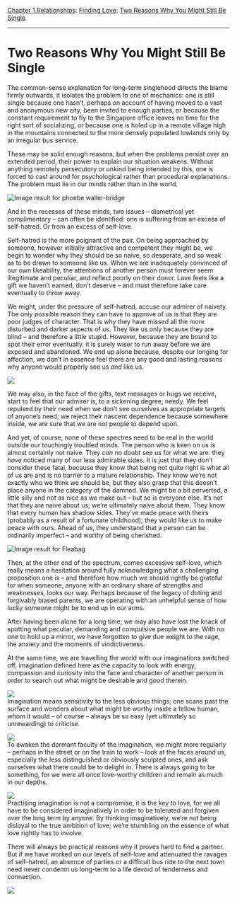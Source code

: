 [Chapter 1.Relationships](https://www.theschooloflife.com/thebookoflife/category/relationships/): [Finding Love](https://www.theschooloflife.com/thebookoflife/category/relationships/finding-love/): [Two Reasons Why You Might Still Be Single](https://www.theschooloflife.com/thebookoflife/two-reasons-why-you-might-still-be-single/)

* * *

# Two Reasons Why You Might Still Be Single

The common-sense explanation for long-term singlehood directs the blame firmly outwards, it isolates the problem to one of mechanics: one is still single because one hasn’t, perhaps on account of having moved to a vast and anonymous new city, been invited to enough parties, or because the constant requirement to fly to the Singapore office leaves no time for the right sort of socializing, or because one is holed up in a remote village high in the mountains connected to the more densely populated lowlands only by an irregular bus service.

These may be solid enough reasons, but when the problems persist over an extended period, their power to explain our situation weakens. Without anything remotely persecutory or unkind being intended by this, one is forced to cast around for psychological rather than procedural explanations. The problem must lie in our minds rather than in the world.

![Image result for phoebe waller-bridge](https://www.newstatesman.com/sites/default/files/styles/nodeimage/public/blogs_2016/08/11405471-high-fleabag-1024x683.jpg?itok=aSjnomr4)

And in the recesses of these minds, two issues – diametrical yet complimentary – can often be identified: one is suffering from an excess of self-hatred. Or from an excess of self-love.

Self-hatred is the more poignant of the pair. On being approached by someone, however initially attractive and competent they might be, we begin to wonder why they should be so naive, so desperate, and so weak as to be drawn to someone like us. When we are inadequately convinced of our own likeability, the attentions of another person must forever seem illegitimate and peculiar, and reflect poorly on their donor. Love feels like a gift we haven’t earned, don’t deserve – and must therefore take care eventually to throw away.

We might, under the pressure of self-hatred, accuse our admirer of naivety. The only possible reason they can have to approve of us is that they are poor judges of character. That is why they have missed all the more disturbed and darker aspects of us. They like us only because they are blind – and therefore a little stupid. However, because they are bound to spot their error eventually, it is surely wiser to run away before we are exposed and abandoned. We end up alone because, despite our longing for affection, we don’t in essence feel there are any good and lasting reasons why anyone would properly see us _and_ like us.

![](https://www.theschooloflife.com/thebookoflife/wp-content/uploads/2018/05/fleabag_0102.jpg)

We may also, in the face of the gifts, text messages or hugs we receive, start to feel that our admirer is, to a sickening degree, needy. We feel repulsed by their need when we don’t see ourselves as appropriate targets of anyone’s need; we reject their nascent dependence because somewhere inside, we are sure that we are not people to depend upon.

And yet, of course, none of these spectres need to be real in the world outside our touchingly troubled minds. The person who is keen on us is almost certainly not naive. They _can_ no doubt see us for what we are: they _have_ noticed many of our less admirable sides. It is just that they don’t consider these fatal, because they know that being not quite right is what all of us are and is no barrier to a mature relationship. They know we’re not exactly who we think we should be, but they also grasp that this doesn’t place anyone in the category of the damned. We might be a bit perverted, a little silly and not as nice as we make out – but so is everyone else. It’s not that they are naive about us; we’re ultimately naive about them. They know that every human has shadow sides. They’ve made peace with theirs (probably as a result of a fortunate childhood); they would like us to make peace with ours. Ahead of us, they understand that a person can be ordinarily imperfect – and worthy of being cherished.

![Image result for Fleabag](https://images-na.ssl-images-amazon.com/images/S/sgp-catalog-images/region_US/amazon_studios-FLBG_S1-Full-Image_GalleryBackground-en-US-1484160832175._RI_SX940_.jpg)

Then, at the other end of the spectrum, comes excessive self-love, which really means a hesitation around fully acknowledging what a challenging proposition one is – and therefore how much we should rightly be grateful for when someone, anyone with an ordinary share of strengths and weaknesses, looks our way. Perhaps because of the legacy of doting and forgivably biased parents, we are operating with an unhelpful sense of how lucky someone might be to end up in our arms.

After having been alone for a long time, we may also have lost the knack of spotting what peculiar, demanding and compulsive people we are. With no one to hold up a mirror, we have forgotten to give due weight to the rage, the anxiety and the moments of vindictiveness.

At the same time, we are travelling the world with our imaginations switched off, imagination defined here as the capacity to look with energy, compassion and curiosity into the face and character of another person in order to search out what might be desirable and good therein.

![](https://www.theschooloflife.com/thebookoflife/wp-content/uploads/2018/04/Slide-176.jpg)  
Imagination means sensitivity to the less obvious things; one scans past the surface and wonders about what might be worthy inside a fellow human, whom it would – of course – always be so easy (yet ultimately so unrewarding) to criticise.

![](https://www.theschooloflife.com/thebookoflife/wp-content/uploads/2018/04/Slide-177.jpg)  
To awaken the dormant faculty of the imagination, we might more regularly – perhaps in the street or on the train to work – look at the faces around us, especially the less distinguished or obviously sculpted ones, and ask ourselves what there could be to delight in. There is always going to be something, for we were all once love-worthy children and remain as much in our depths.

![](https://www.theschooloflife.com/thebookoflife/wp-content/uploads/2018/04/Slide-178.jpg)  
Practising imagination is not a compromise, it is the key to love, for we all have to be considered imaginatively in order to be tolerated and forgiven over the long term by anyone. By thinking imaginatively, we’re not being disloyal to the true ambition of love; we’re stumbling on the essence of what love rightly has to involve.

There will always be practical reasons why it proves hard to find a partner. But if we have worked on our levels of self-love and attenuated the ravages of self-hatred, an absence of parties or a difficult bus ride to the next town need never condemn us long-term to a life devoid of tenderness and connection.

[![](https://img.youtube.com/vi/bvXF850K9Sc/0.jpg)](https://www.youtube.com/embed/bvXF850K9Sc '')

